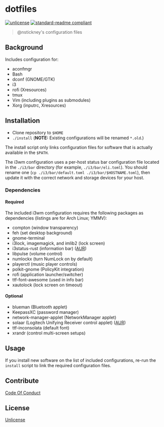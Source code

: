# dotfiles

[![unlicense](https://img.shields.io/badge/un-license-green.svg?style=flat)](http://unlicense.org) [![standard-readme compliant](https://img.shields.io/badge/readme%20style-standard-brightgreen.svg)](https://github.com/RichardLitt/standard-readme)

> @nstickney's configuration files

## Background
Includes configuration for:
* aconfmgr
* Bash
* dconf (GNOME/GTK)
* i3
* rofi (Xresources)
* tmux
* Vim (including plugins as submodules)
* Xorg (inputrc, Xresources)

## Installation
* Clone repository to `$HOME`
* `./install` (**NOTE:** Existing configurations will be renamed `*.old`.)

The install script only links configuration files for software that is actually available in the `$PATH`.

The i3wm configuration uses a per-host status bar configuration file located in the `./i3/bar` directory (for example, `./i3/bar/eli.toml`). You should rename one (`cp ./i3/bar/default.toml ./i3/bar/$HOSTNAME.toml`), then update it with the correct network and storage devices for your host.

### Dependencies

#### Required
The included i3wm configuration requires the following packages as dependencies (listings are for Arch Linux; YMMV):
* compton (window transparency)
* feh (set desktop background)
* gnome-terminal
* i3lock, imagemagick, and imlib2 (lock screen)
* i3status-rust (information bar) ([AUR](https://aur.archlinux.org/packages/i3status-rust/))
* libpulse (volume control)
* numlockx (turn NumLock on by default)
* playerctl (music player controls)
* polkit-gnome (PolicyKit integration)
* rofi (application launcher/switcher)
* ttf-font-awesome (used in info bar)
* xautolock (lock screen on timeout)

#### Optional
* blueman (Bluetooth applet)
* KeepassXC (password manager)
* network-manager-applet (NetworkManager applet)
* solaar (Logitech Unifying Receiver control applet) ([AUR](https://aur.archlinux.org/packages/solaar/))
* ttf-inconsolata (default font)
* xrandr (control multi-screen setups)

## Usage
If you install new software on the list of included configurations, re-run the `install` script to link the required configuration files.

## Contribute
[Code Of Conduct](CONDUCT.md)

## License
[Unlicense](LICENSE)
